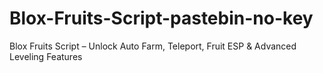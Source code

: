 # Blox-Fruits-Script-pastebin-no-key
Blox Fruits Script – Unlock Auto Farm, Teleport, Fruit ESP &amp; Advanced Leveling Features
